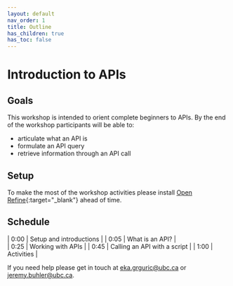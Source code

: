 ```yaml
---
layout: default
nav_order: 1
title: Outline
has_children: true
has_toc: false
---
```

# Introduction to APIs

## Goals

This workshop is intended to orient complete beginners to APIs. By the end of the workshop participants will be able to:

- articulate what an API is
- formulate an API query
- retrieve information through an API call

## Setup
To make the most of the workshop activities please install [Open Refine](https://openrefine.org/download.html){:target="_blank"} ahead of time.

## Schedule

| 0:00 | Setup and introductions |
| 0:05  | What is an API? |     
| 0:25  | Working with APIs |
| 0:45 | Calling an API with a script |
| 1:00 | Activities |

If you need help please get in touch at [eka.grguric@ubc.ca](mailto:eka.grguric@ubc.ca) or [jeremy.buhler@ubc.ca](mailto:jeremy.buhler@ubc.ca).

